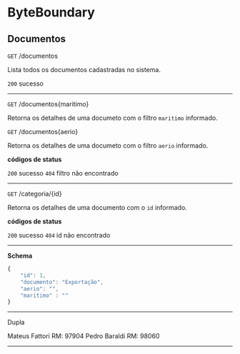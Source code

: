 # ByteBoundary

## Documentos

`GET` /documentos

Lista todos os documentos cadastradas no sistema.

`200` sucesso

---

`GET` /documentos{maritimo}

Retorna os detalhes de uma documeto com o filtro `maritimo` informado.

`GET` /documentos{aerio}

Retorna os detalhes de uma documeto com o filtro `aerio` informado.

**códigos de status**

`200` sucesso
`404` filtro não encontrado

---

`GET` /categoria/{id}

Retorna os detalhes de uma documento com o `id` informado.

**códigos de status**

`200` sucesso
`404` id não encontrado

---

 **Schema**

```js
{
    "id": 1,
    "documento": "Exportação",
    "aerio": "",
    "maritimo" : ""
}

```
---

Dupla

Mateus Fattori RM: 97904
Pedro Baraldi RM: 98060
 
 ---
